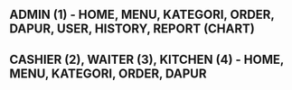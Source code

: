 ## ADMIN (1) - HOME, MENU, KATEGORI, ORDER, DAPUR, USER, HISTORY, REPORT (CHART)
## CASHIER (2), WAITER (3), KITCHEN (4) - HOME, MENU, KATEGORI, ORDER, DAPUR